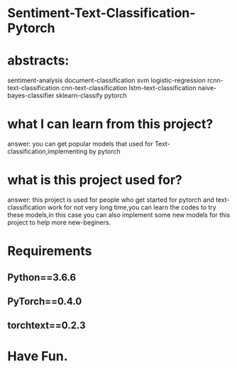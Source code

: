# Sentiment-Text-Classification-Pytorch
# abstracts:
sentiment-analysis document-classification svm logistic-regression rcnn-text-classification cnn-text-classification lstm-text-classification naive-bayes-classifier sklearn-classify pytorch
# what I can learn from this project?
answer: you can get popular models that used for Text-classification,implementing by pytorch
# what is this project used for?
answer: this project is used for people who get started for pytorch and text-classification work for not very long time,you can learn the codes to try these models,in this case you can also implement some new models for this project to help more new-beginers.

# Requirements
## Python==3.6.6
## PyTorch==0.4.0
## torchtext==0.2.3

# Have Fun.
